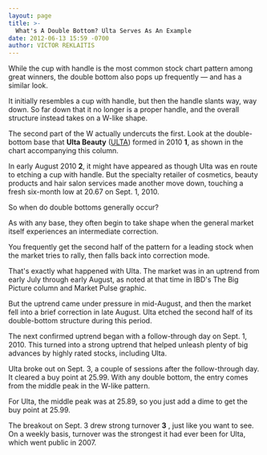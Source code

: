 ```yaml
---
layout: page
title: >-
  What's A Double Bottom? Ulta Serves As An Example
date: 2012-06-13 15:59 -0700
author: VICTOR REKLAITIS
---
```





While the cup with handle is the most common stock chart pattern among great winners, the double bottom also pops up frequently — and has a similar look.


It initially resembles a cup with handle, but then the handle slants way, way down. So far down that it no longer is a proper handle, and the overall structure instead takes on a W-like shape.


The second part of the W actually undercuts the first. Look at the double-bottom base that **Ulta Beauty** ([ULTA](https://research.investors.com/quote.aspx?symbol=ULTA)) formed in 2010 **1**, as shown in the chart accompanying this column.


In early August 2010 **2**, it might have appeared as though Ulta was en route to etching a cup with handle. But the specialty retailer of cosmetics, beauty products and hair salon services made another move down, touching a fresh six-month low at 20.67 on Sept. 1, 2010.


So when do double bottoms generally occur?


As with any base, they often begin to take shape when the general market itself experiences an intermediate correction.


You frequently get the second half of the pattern for a leading stock when the market tries to rally, then falls back into correction mode.


That's exactly what happened with Ulta. The market was in an uptrend from early July through early August, as noted at that time in IBD's The Big Picture column and Market Pulse graphic.


But the uptrend came under pressure in mid-August, and then the market fell into a brief correction in late August. Ulta etched the second half of its double-bottom structure during this period.


The next confirmed uptrend began with a follow-through day on Sept. 1, 2010. This turned into a strong uptrend that helped unleash plenty of big advances by highly rated stocks, including Ulta.


Ulta broke out on Sept. 3, a couple of sessions after the follow-through day. It cleared a buy point at 25.99. With any double bottom, the entry comes from the middle peak in the W-like pattern.


For Ulta, the middle peak was at 25.89, so you just add a dime to get the buy point at 25.99.


The breakout on Sept. 3 drew strong turnover **3** , just like you want to see. On a weekly basis, turnover was the strongest it had ever been for Ulta, which went public in 2007.




